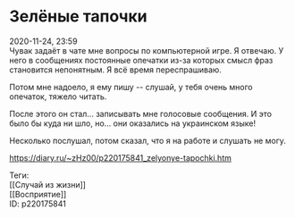 Зелёные тапочки
================

   
 2020-11-24, 23:59   
  Чувак задаёт в чате мне вопросы по компьютерной игре. Я отвечаю. У него в сообщениях постоянные опечатки из-за которых смысл фраз становится непонятным. Я всё время переспрашиваю.   
   
 Потом мне надоело, я ему пишу -- слушай, у тебя очень много опечаток, тяжело читать.   
   
 После этого он стал... записывать мне голосовые сообщения. И это было бы куда ни шло, но... они оказались на украинском языке!   
   
 Несколько послушал, потом сказал, что я на работе и слушать не могу.   
    
 <https://diary.ru/~zHz00/p220175841_zelyonye-tapochki.htm>   
   
 Теги:   
 [[Случай из жизни]]   
 [[Восприятие]]   
 ID: p220175841